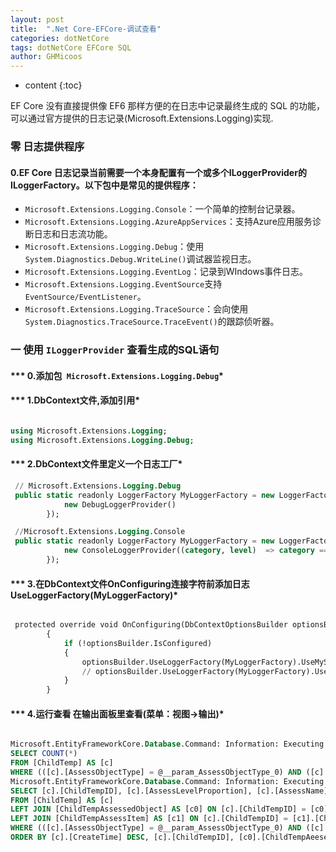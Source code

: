 ```yaml
---
layout: post
title:  ".Net Core-EFCore-调试查看"
categories: dotNetCore
tags: dotNetCore EFCore SQL
author: GHMicoos
---
```



* content
{:toc}

EF Core 没有直接提供像 EF6 那样方便的在日志中记录最终生成的 SQL 的功能，可以通过官方提供的日志记录(Microsoft.Extensions.Logging)实现.



### 零 日志提供程序


#### **0.EF Core 日志记录当前需要一个本身配置有一个或多个ILoggerProvider的ILoggerFactory。以下包中是常见的提供程序：**
* `Microsoft.Extensions.Logging.Console`：一个简单的控制台记录器。
* `Microsoft.Extensions.Logging.AzureAppServices`：支持Azure应用服务诊断日志和日志流功能。
* `Microsoft.Extensions.Logging.Debug`：使用`System.Diagnostics.Debug.WriteLine()`调试器监视日志。
* `Microsoft.Extensions.Logging.EventLog`：记录到WIndows事件日志。
* `Microsoft.Extensions.Logging.EventSource`支持`EventSource/EventListener`。
* `Microsoft.Extensions.Logging.TraceSource`：会向使用`System.Diagnostics.TraceSource.TraceEvent()`的跟踪侦听器。



### 一 使用 `ILoggerProvider` 查看生成的SQL语句

#### *** 0.添加包` Microsoft.Extensions.Logging.Debug`*

#### *** 1.DbContext文件,添加引用*

``` sql

using Microsoft.Extensions.Logging;
using Microsoft.Extensions.Logging.Debug;

```


#### *** 2.DbContext文件里定义一个日志工厂*

``` sql
 // Microsoft.Extensions.Logging.Debug
 public static readonly LoggerFactory MyLoggerFactory = new LoggerFactory(new[] {
            new DebugLoggerProvider()
        });

 //Microsoft.Extensions.Logging.Console 
 public static readonly LoggerFactory MyLoggerFactory = new LoggerFactory(new[] {
            new ConsoleLoggerProvider((category, level)  => category == DbLoggerCategory.Database.Command.Name&& level == LogLevel.Information, true)
        });

```

#### *** 3.在DbContext文件OnConfiguring连接字符前添加日志UseLoggerFactory(MyLoggerFactory)*

``` sql

 protected override void OnConfiguring(DbContextOptionsBuilder optionsBuilder)
        {
            if (!optionsBuilder.IsConfigured)
            {
                optionsBuilder.UseLoggerFactory(MyLoggerFactory).UseMySql("Server=xxx;User Id=xxx;Password=xxx;Database=bebefocus;Persist Security Info=True;");
                // optionsBuilder.UseLoggerFactory(MyLoggerFactory).UseSqlServer("Server=xxx;User Id=xxx;Password=xxx;Database=bebefocus;Persist Security Info=True;");
            }
        }

```

#### *** 4.运行查看 在输出面板里查看(菜单：视图->输出)*


``` sql

Microsoft.EntityFrameworkCore.Database.Command: Information: Executing DbCommand [Parameters=[@__param_AssessObjectType_0='?' (DbType = Int32)], CommandType='Text', CommandTimeout='150000']
SELECT COUNT(*)
FROM [ChildTemp] AS [c]
WHERE (([c].[AssessObjectType] = @__param_AssessObjectType_0) AND ([c].[AssessObjectType] IS NOT NULL AND @__param_AssessObjectType_0 IS NOT NULL)) OR ([c].[AssessObjectType] IS NULL AND @__param_AssessObjectType_0 IS NULL)
Microsoft.EntityFrameworkCore.Database.Command: Information: Executing DbCommand [Parameters=[@__param_AssessObjectType_0='?' (DbType = Int32)], CommandType='Text', CommandTimeout='150000']
SELECT [c].[ChildTempID], [c].[AssessLevelProportion], [c].[AssessName], [c].[AssessObjectType], [c].[AssessObjectValue], [c].[AssessWeightMustFull], [c].[CreateTime], [c].[Creator], [c].[IsSubmitSummary], [c].[Modifier], [c].[ModifyTime], [c].[Remark], [c].[TempLevel], [c].[TempName], [c].[TempType], [c0].[ChildTempAeesesedObjectID], [c0].[ChildTempID], [c0].[CreateTime], [c0].[Creator], [c0].[Name], [c0].[ObjectType], [c0].[ObjectValue], [c1].[ChildTempAssessItemID], [c1].[BasicIndicator], [c1].[ChallengeIndicator], [c1].[ChildTempID], [c1].[CreateTime], [c1].[Creator], [c1].[Explain], [c1].[Modifier], [c1].[ModifyTime], [c1].[ShowIndex], [c1].[Title], [c1].[Weight]
FROM [ChildTemp] AS [c]
LEFT JOIN [ChildTempAssessedObject] AS [c0] ON [c].[ChildTempID] = [c0].[ChildTempID]
LEFT JOIN [ChildTempAssessItem] AS [c1] ON [c].[ChildTempID] = [c1].[ChildTempID]
WHERE (([c].[AssessObjectType] = @__param_AssessObjectType_0) AND ([c].[AssessObjectType] IS NOT NULL AND @__param_AssessObjectType_0 IS NOT NULL)) OR ([c].[AssessObjectType] IS NULL AND @__param_AssessObjectType_0 IS NULL)
ORDER BY [c].[CreateTime] DESC, [c].[ChildTempID], [c0].[ChildTempAeesesedObjectID], [c1].[ChildTempAssessItemID]

```










 



